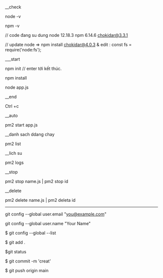 __check 

node -v

npm -v

// code đang su dung node 12.18.3 npm  6.14.6  chokidar@3.3.1

// update node => npm install chokidar@4.0.3   & edit : const fs = require('node:fs');

___start

npm init // enter tới kết thúc.

npm install

node app.js

__end 

Ctrl +c

__auto

pm2 start app.js

__danh sach ddang chay

pm2 list

__lich su

pm2 logs

__stop

pm2 stop name.js  | pm2 stop id

__delete

pm2 delete name.js | pm2 deleta id
__________________________________________________________________________________

git config --global user.email "you@example.com"

git config --global user.name "Your Name"

$ git config --global --list

$ git add .

$git status

$ git commit -m 'creat'

$ git push origin main



